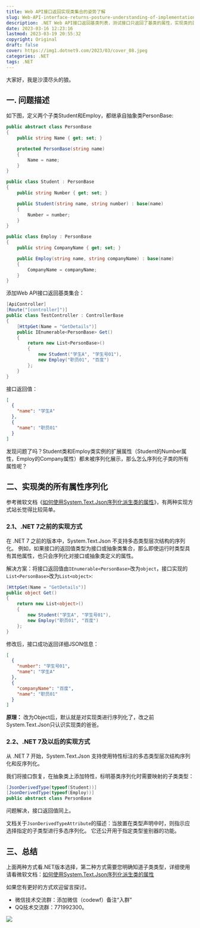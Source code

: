 ```yaml
---
title: Web API接口返回实现类集合的姿势了解
slug: Web-API-interface-returns-posture-understanding-of-implementation-class-collection
description: .NET Web API接口返回基类列表，测试接口只返回了基类的属性，实现类的属性怎么返回呢？
date: 2023-03-16 12:23:16
lastmod: 2023-03-19 20:55:32
copyright: Original
draft: false
cover: https://img1.dotnet9.com/2023/03/cover_08.jpeg
categories: .NET
tags: .NET
---
```


大家好，我是沙漠尽头的狼。

## 一. 问题描述

如下图，定义两个子类Student和Employ，都继承自抽象类PersonBase:

```csharp
public abstract class PersonBase
{
    public string Name { get; set; }

    protected PersonBase(string name)
    {
        Name = name;
    }
}

public class Student : PersonBase
{
    public string Number { get; set; }

    public Student(string name, string number) : base(name)
    {
        Number = number;
    }
}

public class Employ : PersonBase
{
    public string CompanyName { get; set; }

    public Employ(string name, string companyName) : base(name)
    {
        CompanyName = companyName;
    }
}
```

添加Web API接口返回基类集合：

```csharp
[ApiController]
[Route("[controller]")]
public class TestController : ControllerBase
{
    [HttpGet(Name = "GetDetails")]
    public IEnumerable<PersonBase> Get()
    {
        return new List<PersonBase>()
        {
            new Student("学生A", "学生号01"),
            new Employ("职员01", "百度")
        };
    }
}
```

接口返回值：

```json
[
  {
    "name": "学生A"
  },
  {
    "name": "职员01"
  }
]
```

发现问题了吗？Student类和Employ类实例的扩展属性（Student的Number属性，Employ的Company属性）都未被序列化展示，那么怎么序列化子类的所有属性呢？

## 二、实现类的所有属性序列化

参考微软文档《[如何使用System.Text.Json序列化派生类的属性](https://learn.microsoft.com/zh-cn/dotnet/standard/serialization/system-text-json/polymorphism?pivots=dotnet-7-0)》，有两种实现方式站长觉得比较简单。

### 2.1、.NET 7之前的实现方式

在 .NET 7 之前的版本中，System.Text.Json 不支持多态类型层次结构的序列化。 例如，如果接口的返回值类型为接口或抽象类集合，那么即使运行时类型具有其他属性，也只会序列化对接口或抽象类定义的属性。

解决方案：将接口返回值由`IEnumerable<PersonBase>`改为`object`，接口实现的`List<PersonBase>`改为`List<object>`:

```csharp
[HttpGet(Name = "GetDetails")]
public object Get()
{
    return new List<object>()
    {
        new Student("学生A", "学生号01"),
        new Employ("职员01", "百度")
    };
}
```

修改后，接口成功返回详细JSON信息：

```json
[
  {
    "number": "学生号01",
    "name": "学生A"
  },
  {
    "companyName": "百度",
    "name": "职员01"
  }
]
```

**原理：** 改为Object后，默认就是对实现类进行序列化了，改之前System.Text.Json只认识实现类的爸爸。

### 2.2、.NET 7及以后的实现方式

从 .NET 7 开始，System.Text.Json 支持使用特性标注的多态类型层次结构序列化和反序列化。

我们将接口恢复，在抽象类上添加特性，标明基类序列化时需要映射的子类类型：

```csharp
[JsonDerivedType(typeof(Student))]
[JsonDerivedType(typeof(Employ))]
public abstract class PersonBase
```

问题解决，接口返回值同上。

文档关于`JsonDerivedTypeAttribute`的描述：当放置在类型声明中时，则指示应选择指定的子类型进行多态序列化。 它还公开用于指定类型鉴别器的功能。

## 三、总结

上面两种方式看.NET版本选择，第二种方式需要您明确知道子类类型，详细使用请看微软文档：[如何使用System.Text.Json序列化派生类的属性](https://learn.microsoft.com/zh-cn/dotnet/standard/serialization/system-text-json/polymorphism?pivots=dotnet-7-0)

如果您有更好的方式欢迎留言探讨。

- 微信技术交流群：添加微信（codewf）备注“入群”
- QQ技术交流群：771992300。

![](https://img1.dotnet9.com/site/knowledgeplanet_youhui.png)